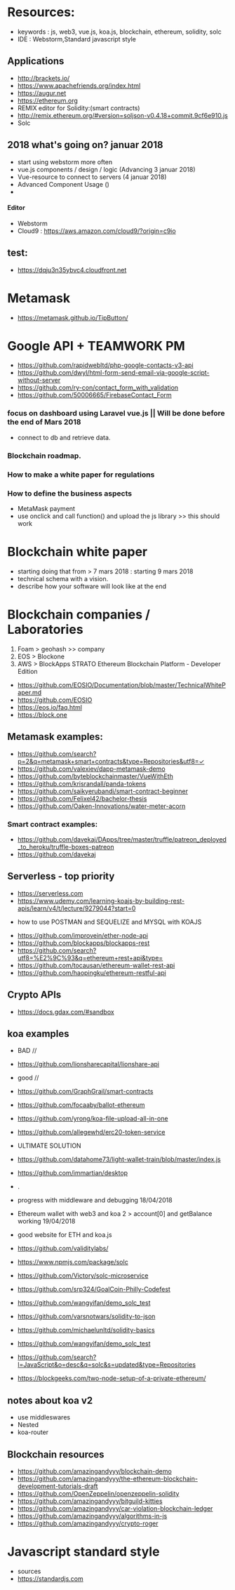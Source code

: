 # Resources:
- keywords : js, web3, vue.js, koa.js, blockchain, ethereum, solidity, solc
- IDE : Webstorm,Standard javascript style

## Applications 
- http://brackets.io/
- https://www.apachefriends.org/index.html
- https://augur.net
- https://ethereum.org
- REMIX editor for Solidity:(smart contracts)
- http://remix.ethereum.org/#version=soljson-v0.4.18+commit.9cf6e910.js
- Solc

## 2018 what's going on? januar 2018

- start using webstorm more often
- vue.js components / design / logic (Advancing 3 januar 2018)
- Vue-resource to connect to servers (4 januar 2018)
- Advanced Component Usage ()
-

#### Editor
- Webstorm
- Cloud9 : https://aws.amazon.com/cloud9/?origin=c9io

## test:
- https://dqju3n35ybvc4.cloudfront.net

# Metamask
- https://metamask.github.io/TipButton/

# Google API + TEAMWORK PM
- https://github.com/rapidwebltd/php-google-contacts-v3-api
- https://github.com/dwyl/html-form-send-email-via-google-script-without-server
- https://github.com/ry-con/contact_form_with_validation
- https://github.com/50006665/FirebaseContact_Form

### focus on dashboard using Laravel vue.js ||  Will be done before the end of Mars 2018
- connect to db and retrieve data.

### Blockchain roadmap.

### How to make a white paper for regulations

### How to define the business aspects
- MetaMask payment
- use onclick and call function() and upload the js library >> this should work

# Blockchain white paper
- starting doing that from > 7 mars 2018 : starting 9 mars 2018
- technical schema with a vision.
- describe how your software will look like at the end

# Blockchain companies / Laboratories
 1) Foam > geohash  >> company
 2) EOS > Blockone
 3) AWS > BlockApps STRATO Ethereum Blockchain Platform - Developer Edition
- https://github.com/EOSIO/Documentation/blob/master/TechnicalWhitePaper.md
- https://github.com/EOSIO
- https://eos.io/faq.html
- https://block.one

## Metamask examples:
- https://github.com/search?p=2&q=metamask+smart+contracts&type=Repositories&utf8=✓
- https://github.com/valexiev/dapp-metamask-demo
- https://github.com/byteblockchainmaster/VueWithEth
- https://github.com/krisrandall/panda-tokens
- https://github.com/saikyerubandi/smart-contract-beginner
- https://github.com/Felixel42/bachelor-thesis
- https://github.com/Oaken-Innovations/water-meter-acorn

### Smart contract examples:
- https://github.com/davekaj/DApps/tree/master/truffle/patreon_deployed_to_heroku/truffle-boxes-patreon
- https://github.com/davekaj

## Serverless - top priority
- https://serverless.com
- https://www.udemy.com/learning-koajs-by-building-rest-apis/learn/v4/t/lecture/9279044?start=0
+ how to use POSTMAN and SEQUELIZE and MYSQL with KOAJS

- https://github.com/improvein/ether-node-api
- https://github.com/blockapps/blockapps-rest
- https://github.com/search?utf8=%E2%9C%93&q=ethereum+rest+api&type=
- https://github.com/tocausan/ethereum-wallet-rest-api
- https://github.com/haopingku/ethereum-restful-api


## Crypto APIs
- https://docs.gdax.com/#sandbox

## koa examples
- BAD //
- https://github.com/lionsharecapital/lionshare-api
- good //
- https://github.com/GraphGrail/smart-contracts
- https://github.com/focaaby/ballot-ethereum
- https://github.com/yrong/koa-file-upload-all-in-one
- https://github.com/allegewhd/erc20-token-service

- ULTIMATE SOLUTION
- https://github.com/datahome73/light-wallet-train/blob/master/index.js
- https://github.com/immartian/desktop
- .
- progress with middleware and debugging 18/04/2018
- Ethereum wallet with web3 and koa 2 > account[0] and getBalance working 19/04/2018
- good website for ETH and koa.js
- https://github.com/validitylabs/
- https://www.npmjs.com/package/solc
- https://github.com/Victory/solc-microservice
- https://github.com/srp324/GoalCoin-Philly-Codefest
- https://github.com/wangyifan/demo_solc_test
- https://github.com/varsnotwars/solidity-to-json
- https://github.com/michaelunltd/solidity-basics
- https://github.com/wangyifan/demo_solc_test
- https://github.com/search?l=JavaScript&o=desc&q=solc&s=updated&type=Repositories
- https://blockgeeks.com/two-node-setup-of-a-private-ethereum/

## notes about koa v2
- use middleswares
- Nested
- koa-router

## Blockchain resources
- https://github.com/amazingandyyy/blockchain-demo
- https://github.com/amazingandyyy/the-ethereum-blockchain-development-tutorials-draft
- https://github.com/OpenZeppelin/openzeppelin-solidity
- https://github.com/amazingandyyy/bitguild-kitties
- https://github.com/amazingandyyy/car-violation-blockchain-ledger
- https://github.com/amazingandyyy/algorithms-in-js
- https://github.com/amazingandyyy/crypto-roger

# Javascript standard style
- sources
- https://standardjs.com
